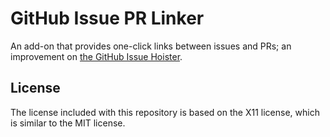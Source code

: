 # GitHub Issue PR Linker
An add-on that provides one-click links between issues and PRs; an improvement
on [the GitHub Issue Hoister][hoister].

## License
The license included with this repository is based on the X11 license, which is similar to the MIT license.

[hoister]: https://github.com/mcomella/github-issue-hoister
